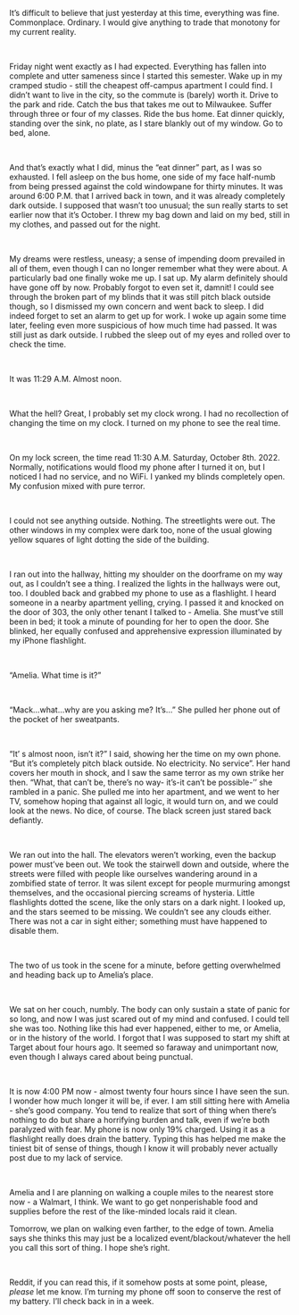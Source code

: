It’s difficult to believe that just yesterday at this time, everything was fine. Commonplace. Ordinary. I would give anything to trade that monotony for my current reality. 

&#x200B;

Friday night went exactly as I had expected. Everything has fallen into complete and utter sameness since I started this semester. Wake up in my cramped studio - still the cheapest off-campus apartment I could find. I didn’t want to live in the city, so the commute is (barely) worth it. Drive to the park and ride. Catch the bus that takes me out to Milwaukee. Suffer through three or four of my classes. Ride the bus home. Eat dinner quickly, standing over the sink, no plate, as I stare blankly out of my window. Go to bed, alone. 

&#x200B;

And that’s exactly what I did, minus the “eat dinner” part, as I was so exhausted. I fell asleep on the bus home, one side of my face half-numb from being pressed against the cold windowpane for thirty minutes. It was around 6:00 P.M. that I arrived back in town, and it was already completely dark outside. I supposed that wasn’t too unusual; the sun really starts to set earlier now that it’s October. I threw my bag down and laid on my bed, still in my clothes, and passed out for the night.

&#x200B;

My dreams were restless, uneasy; a sense of impending doom prevailed in all of them, even though I can no longer remember what they were about. A particularly bad one finally woke me up. I sat up. My alarm definitely should have gone off by now. Probably forgot to even set it, damnit! I could see through the broken part of my blinds that it was still pitch black outside though, so I dismissed my own concern and went back to sleep. I did indeed forget to set an alarm to get up for work. I woke up again some time later, feeling even more suspicious of how much time had passed. It was still just as dark outside. I rubbed the sleep out of my eyes and rolled over to check the time.

&#x200B;

It was 11:29 A.M. Almost noon. 

&#x200B;

What the hell? Great, I probably set my clock wrong. I had no recollection of changing the time on my clock. I turned on my phone to see the real time. 

&#x200B;

On my lock screen, the time read 11:30 A.M. Saturday, October 8th. 2022. Normally, notifications would flood my phone after I turned it on, but I noticed I had no service, and no WiFi. I yanked my blinds completely open. My confusion mixed with pure terror.

&#x200B;

I could not see anything outside. Nothing. The streetlights were out. The other windows in my complex were dark too, none of the usual glowing yellow squares of light dotting the side of the building.  

&#x200B;

I ran out into the hallway, hitting my shoulder on the doorframe on my way out, as I couldn’t see a thing. I realized the lights in the hallways were out, too. I doubled back and grabbed my phone to use as a flashlight. I heard someone in a nearby apartment yelling, crying. I passed it and knocked on the door of 303, the only other tenant I talked to - Amelia. She must’ve still been in bed; it took a minute of pounding for her to open the door. She blinked, her equally confused and apprehensive expression illuminated by my iPhone flashlight. 

&#x200B;

“Amelia. What time is it?”

&#x200B;

“Mack…what…why are you asking me? It’s…” She pulled her phone out of the pocket of her sweatpants. 

&#x200B;

“It’ s almost noon, isn’t it?” I said, showing her the time on my own phone. “But it’s completely pitch black outside. No electricity. No service”. Her hand covers her mouth in shock, and I saw the same terror as my own strike her then. “What, that can’t be, there’s no way- it’s-it can’t be possible-’’ she rambled in a panic. She pulled me into her apartment, and we went to her TV, somehow hoping that against all logic, it would turn on, and we could look at the news. No dice, of course. The black screen just stared back defiantly. 

&#x200B;

We ran out into the hall. The elevators weren’t working, even the backup power must’ve been out. We took the stairwell down and outside, where the streets were filled with people like ourselves wandering around in a zombified state of terror. It was silent except for people murmuring amongst themselves, and the occasional piercing screams of hysteria. Little flashlights dotted the scene, like the only stars on a dark night. I looked up, and the stars seemed to be missing. We couldn’t see any clouds either. There was not a car in sight either; something must have happened to disable them.  

&#x200B;

The two of us took in the scene for a minute, before getting overwhelmed and heading back up to Amelia’s place. 

&#x200B;

We sat on her couch, numbly. The body can only sustain a state of panic for so long, and now I was just scared out of my mind and confused. I could tell she was too. Nothing like this had ever happened, either to me, or Amelia, or in the history of the world. I forgot that I was supposed to start my shift at Target about four hours ago. It seemed so faraway and unimportant now, even though I always cared about being punctual.  

&#x200B;

It is now 4:00 PM now - almost twenty four hours since I have seen the sun. I wonder how much longer it will be, if ever. I am still sitting here with Amelia - she’s good company. You tend to realize that sort of thing when there’s nothing to do but share a horrifying burden and talk, even if we’re both paralyzed with fear. My phone is now only 19% charged. Using it as a flashlight really does drain the battery.  Typing this has helped me make the tiniest bit of sense of things, though I know it will probably never actually post due to my lack of service. 

&#x200B;

Amelia and I are planning on walking a couple miles to the nearest store now - a Walmart, I think. We want to go get nonperishable food and supplies before the rest of the like-minded locals raid it clean. 

Tomorrow, we plan on walking even farther, to the edge of town. Amelia says she thinks this may just be a localized event/blackout/whatever the hell you call this sort of thing. I hope she’s right.

&#x200B;

Reddit, if you can read this, if it somehow posts at some point, please, *please* let me know. I’m turning my phone off soon to conserve the rest of my battery. I’ll check back in in a week.